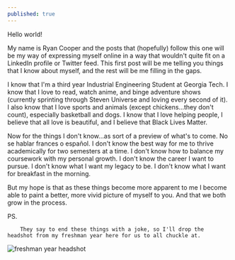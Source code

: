 ```yaml
---
published: true
---
```

Hello world!  

My name is Ryan Cooper and the posts that (hopefully) follow this one will be my way of expressing myself online in a way that wouldn't quite fit on a LinkedIn profile or Twitter feed.  This first post will be me telling you things that I know about myself, and the rest will be me filling in the gaps.  

I know that I'm a third year Industrial Engineering Student at Georgia Tech.  I know that I love to read, watch anime, and binge adventure shows (currently sprinting through Steven Universe and loving every second of it).  I also know that I love sports and animals (except chickens...they don't count), especially basketball and dogs.  I know that I love helping people, I believe that all love is beautiful, and I believe that Black Lives Matter.

Now for the things I don't know...as sort of a preview of what's to come.  No se hablar frances o español.  I don't know the best way for me to thrive academically for two semesters at a time.  I don't know how to balance my coursework with my personal growth.  I don't know the career I want to pursue.  I don't know what I want my legacy to be.  I don't know what I want for breakfast in the morning.

But my hope is that as these things become more apparent to me I become able to paint a better, more vivid picture of myself to you.  And that we both grow in the process.


PS. 

		They say to end these things with a joke, so I'll drop the headshot from my freshman year here for us to all chuckle at.
![freshman year headshot]({{site.baseurl}}/_posts/Ryan_Cooper.jpg.jpg)
